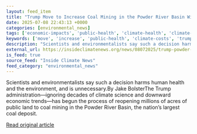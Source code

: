 ```yaml
---
layout: feed_item
title: "Trump Move to Increase Coal Mining in the Powder River Basin Will Worsen Climate Change, Experts Warn"
date: 2025-07-08 22:43:13 +0000
categories: [environmental_news]
tags: ['economic-impacts', 'public-health', 'climate-health', 'climate-costs']
keywords: ['move', 'increase', 'public-health', 'climate-costs', 'trump', 'economic-impacts', 'climate-health']
description: "Scientists and environmentalists say such a decision harms human health and the environment, and is unnecessary"
external_url: https://insideclimatenews.org/news/08072025/trump-powder-river-basin-coal-mining/
is_feed: true
source_feed: "Inside Climate News"
feed_category: "environmental_news"
---
```


Scientists and environmentalists say such a decision harms human health and the environment, and is unnecessary.By Jake BolsterThe Trump administration—ignoring decades of climate science and downward economic trends—has begun the process of reopening millions of acres of public land to coal mining in the Powder River Basin, the nation’s largest coal deposit.

[Read original article](https://insideclimatenews.org/news/08072025/trump-powder-river-basin-coal-mining/)
